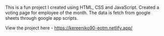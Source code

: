 This is a fun project I created using HTML, CSS and JavaScript. Created a voting page for employee of the month. The data is fetch from google sheets through google app scripts.

View the project here - https://kereeniko90-eotm.netlify.app/
